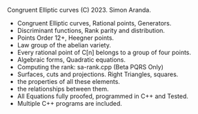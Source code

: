 Congruent Elliptic curves
(C) 2023. Simon Aranda.

- Congruent Elliptic curves, Rational points, Generators.
- Discriminant functions, Rank parity and distribution.
- Points Order 12+, Heegner points.
- Law group of the abelian variety.
- Every rational point of C[n] belongs to a group of four points.
- Algebraic forms, Quadratic equations.
- Computing the rank: sa-rank.cpp (Beta PQRS Only)
- Surfaces, cuts and projections. Right Triangles, squares. 
- the properties of all these elements.
- the relationships between them.
- All Equations fully proofed, programmed in C++ and Tested.
- Multiple C++ programs are included.

